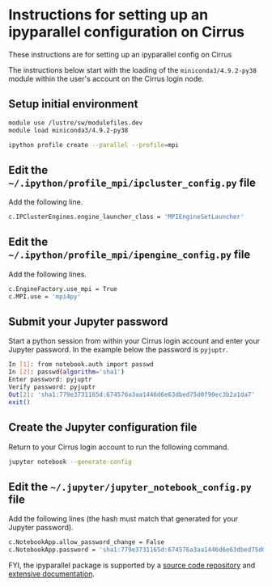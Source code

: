 Instructions for setting up an ipyparallel configuration on Cirrus
==================================================================

These instructions are for setting up an ipyparallel config on Cirrus

The instructions below start with the loading of the `miniconda3/4.9.2-py38` module
within the user's account on the Cirrus login node.


Setup initial environment
-------------------------

```bash
module use /lustre/sw/modulefiles.dev
module load miniconda3/4.9.2-py38

ipython profile create --parallel --profile=mpi
```


Edit the `~/.ipython/profile_mpi/ipcluster_config.py` file
----------------------------------------------------------

Add the following line.

```bash
c.IPClusterEngines.engine_launcher_class = 'MPIEngineSetLauncher'
```


Edit the `~/.ipython/profile_mpi/ipengine_config.py` file
----------------------------------------------------------

Add the following lines.

```bash
c.EngineFactory.use_mpi = True
c.MPI.use = 'mpi4py'
```


Submit your Jupyter password
----------------------------

Start a python session from within your Cirrus login account and
enter your Jupyter password. In the example below the password
is `pyjuptr`.

```bash
In [1]: from notebook.auth import passwd
In [2]: passwd(algorithm='sha1')
Enter password: pyjuptr
Verify password: pyjuptr
Out[2]: 'sha1:779e3731165d:674576a3aa1446d6e63dbed75d0f90ec3b2a1da7'
exit()
```


Create the Jupyter configuration file
-------------------------------------

Return to your Cirrus login account to run the following command.

```bash
jupyter notebook --generate-config
```


Edit the `~/.jupyter/jupyter_notebook_config.py` file
-----------------------------------------------------

Add the following lines (the hash must match that generated for your Jupyter password).

```bash
c.NotebookApp.allow_password_change = False
c.NotebookApp.password = 'sha1:779e3731165d:674576a3aa1446d6e63dbed75d0f90ec3b2a1da7'
```

FYI, the ipyparallel package is supported by a [source code repository](https://github.com/ipython/ipyparallel) and [extensive documentation](https://ipyparallel.readthedocs.io/en/latest/).
